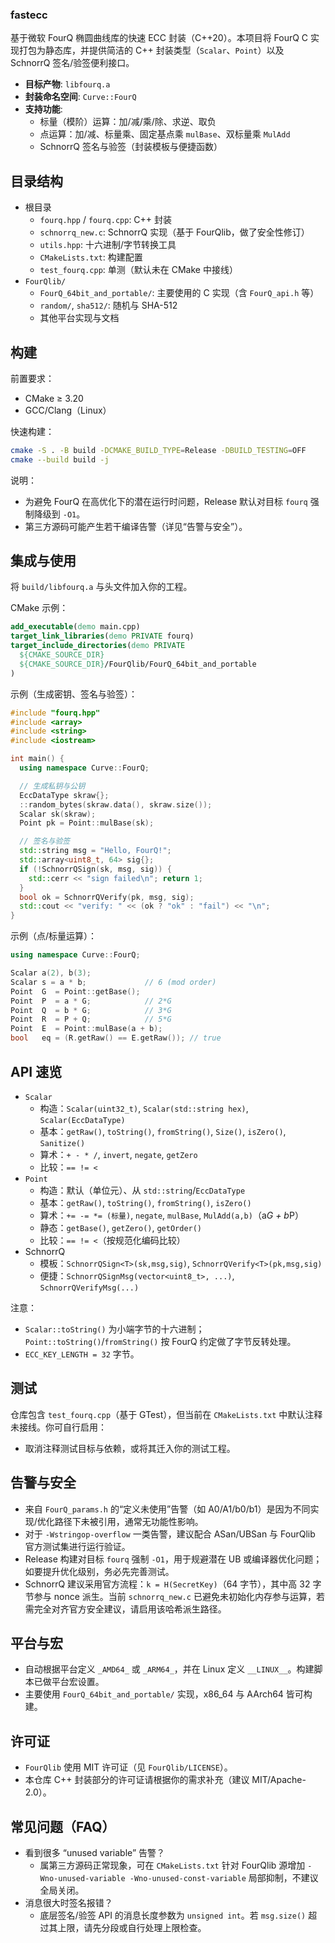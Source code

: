 ### fastecc

基于微软 FourQ 椭圆曲线库的快速 ECC 封装（C++20）。本项目将 FourQ C 实现打包为静态库，并提供简洁的 C++ 封装类型（`Scalar`、`Point`）以及 SchnorrQ 签名/验签便利接口。

- **目标产物**: `libfourq.a`
- **封装命名空间**: `Curve::FourQ`
- **支持功能**:
  - 标量（模阶）运算：加/减/乘/除、求逆、取负
  - 点运算：加/减、标量乘、固定基点乘 `mulBase`、双标量乘 `MulAdd`
  - SchnorrQ 签名与验签（封装模板与便捷函数）

## 目录结构

- 根目录
  - `fourq.hpp` / `fourq.cpp`: C++ 封装
  - `schnorrq_new.c`: SchnorrQ 实现（基于 FourQlib，做了安全性修订）
  - `utils.hpp`: 十六进制/字节转换工具
  - `CMakeLists.txt`: 构建配置
  - `test_fourq.cpp`: 单测（默认未在 CMake 中接线）
- `FourQlib/`
  - `FourQ_64bit_and_portable/`: 主要使用的 C 实现（含 `FourQ_api.h` 等）
  - `random/`, `sha512/`: 随机与 SHA-512
  - 其他平台实现与文档

## 构建

前置要求：
- CMake ≥ 3.20
- GCC/Clang（Linux）

快速构建：
```bash
cmake -S . -B build -DCMAKE_BUILD_TYPE=Release -DBUILD_TESTING=OFF
cmake --build build -j
```

说明：
- 为避免 FourQ 在高优化下的潜在运行时问题，Release 默认对目标 `fourq` 强制降级到 `-O1`。
- 第三方源码可能产生若干编译告警（详见“告警与安全”）。

## 集成与使用

将 `build/libfourq.a` 与头文件加入你的工程。

CMake 示例：
```cmake
add_executable(demo main.cpp)
target_link_libraries(demo PRIVATE fourq)
target_include_directories(demo PRIVATE
  ${CMAKE_SOURCE_DIR}
  ${CMAKE_SOURCE_DIR}/FourQlib/FourQ_64bit_and_portable
)
```

示例（生成密钥、签名与验签）：
```cpp
#include "fourq.hpp"
#include <array>
#include <string>
#include <iostream>

int main() {
  using namespace Curve::FourQ;

  // 生成私钥与公钥
  EccDataType skraw{};
  ::random_bytes(skraw.data(), skraw.size());
  Scalar sk(skraw);
  Point pk = Point::mulBase(sk);

  // 签名与验签
  std::string msg = "Hello, FourQ!";
  std::array<uint8_t, 64> sig{};
  if (!SchnorrQSign(sk, msg, sig)) {
    std::cerr << "sign failed\n"; return 1;
  }
  bool ok = SchnorrQVerify(pk, msg, sig);
  std::cout << "verify: " << (ok ? "ok" : "fail") << "\n";
}
```

示例（点/标量运算）：
```cpp
using namespace Curve::FourQ;

Scalar a(2), b(3);
Scalar s = a * b;             // 6 (mod order)
Point  G  = Point::getBase();
Point  P  = a * G;            // 2*G
Point  Q  = b * G;            // 3*G
Point  R  = P + Q;            // 5*G
Point  E  = Point::mulBase(a + b);
bool   eq = (R.getRaw() == E.getRaw()); // true
```

## API 速览

- `Scalar`
  - 构造：`Scalar(uint32_t)`, `Scalar(std::string hex)`, `Scalar(EccDataType)`
  - 基本：`getRaw()`, `toString()`, `fromString()`, `Size()`, `isZero()`, `Sanitize()`
  - 算术：`+ - * /`, `invert`, `negate`, `getZero`
  - 比较：`== != <`
- `Point`
  - 构造：默认（单位元）、从 `std::string`/`EccDataType`
  - 基本：`getRaw()`, `toString()`, `fromString()`, `isZero()`
  - 算术：`+= -= *= (标量)`, `negate`, `mulBase`, `MulAdd(a,b)`（a*G + b*P）
  - 静态：`getBase()`, `getZero()`, `getOrder()`
  - 比较：`== != <`（按规范化编码比较）
- SchnorrQ
  - 模板：`SchnorrQSign<T>(sk,msg,sig)`, `SchnorrQVerify<T>(pk,msg,sig)`
  - 便捷：`SchnorrQSignMsg(vector<uint8_t>, ...)`, `SchnorrQVerifyMsg(...)`

注意：
- `Scalar::toString()` 为小端字节的十六进制；`Point::toString()`/`fromString()` 按 FourQ 约定做了字节反转处理。
- `ECC_KEY_LENGTH = 32` 字节。

## 测试

仓库包含 `test_fourq.cpp`（基于 GTest），但当前在 `CMakeLists.txt` 中默认注释未接线。你可自行启用：
- 取消注释测试目标与依赖，或将其迁入你的测试工程。

## 告警与安全

- 来自 `FourQ_params.h` 的“定义未使用”告警（如 A0/A1/b0/b1）是因为不同实现/优化路径下未被引用，通常无功能性影响。
- 对于 `-Wstringop-overflow` 一类告警，建议配合 ASan/UBSan 与 FourQlib 官方测试集进行运行验证。
- Release 构建对目标 `fourq` 强制 `-O1`，用于规避潜在 UB 或编译器优化问题；如要提升优化级别，务必先完善测试。
- SchnorrQ 建议采用官方流程：`k = H(SecretKey)`（64 字节），其中高 32 字节参与 nonce 派生。当前 `schnorrq_new.c` 已避免未初始化内存参与运算，若需完全对齐官方安全建议，请启用该哈希派生路径。

## 平台与宏

- 自动根据平台定义 `_AMD64_` 或 `_ARM64_`，并在 Linux 定义 `__LINUX__`。构建脚本已做平台宏设置。
- 主要使用 `FourQ_64bit_and_portable/` 实现，x86_64 与 AArch64 皆可构建。

## 许可证

- `FourQlib` 使用 MIT 许可证（见 `FourQlib/LICENSE`）。
- 本仓库 C++ 封装部分的许可证请根据你的需求补充（建议 MIT/Apache-2.0）。

## 常见问题（FAQ）

- 看到很多 “unused variable” 告警？
  - 属第三方源码正常现象，可在 `CMakeLists.txt` 针对 FourQlib 源增加 `-Wno-unused-variable -Wno-unused-const-variable` 局部抑制，不建议全局关闭。
- 消息很大时签名报错？
  - 底层签名/验签 API 的消息长度参数为 `unsigned int`。若 `msg.size()` 超过其上限，请先分段或自行处理上限检查。


